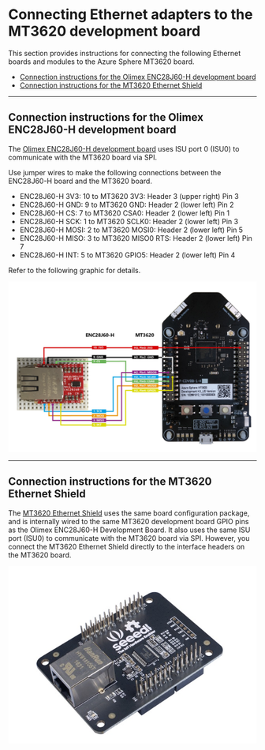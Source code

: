 # Connecting Ethernet adapters to the MT3620 development board

This section provides instructions for connecting the following Ethernet boards and modules to the Azure Sphere MT3620 board.

- [Connection instructions for the Olimex ENC28J60-H development board](#Connection-instructions-for-the-Olimex-ENC28J60-H-development-board)
- [Connection instructions for the MT3620 Ethernet Shield](#Connection-instructions-for-the-MT3620-Ethernet-Shield)

***
## Connection instructions for the Olimex ENC28J60-H development board 
The [Olimex ENC28J60-H development board](https://www.olimex.com/Products/Modules/Ethernet/ENC28J60-H/) uses ISU port 0 (ISU0) to communicate with the MT3620 board via SPI.

 Use jumper wires to make the following connections between the ENC28J60-H board and the MT3620 board.

- ENC28J60-H 3V3: 10 to MT3620 3V3: Header 3 (upper right) Pin 3
- ENC28J60-H GND: 9 to MT3620 GND: Header 2 (lower left) Pin 2
- ENC28J60-H CS: 7 to MT3620 CSA0: Header 2 (lower left) Pin 1
- ENC28J60-H SCK: 1 to MT3620 SCLK0: Header 2 (lower left) Pin 3
- ENC28J60-H MOSI: 2 to MT3620 MOSI0: Header 2 (lower left) Pin 5
- ENC28J60-H MISO: 3 to MT3620 MISO0 RTS: Header 2 (lower left) Pin 7
- ENC28J60-H INT: 5 to MT3620 GPIO5: Header 2 (lower left) Pin 4

Refer to the following graphic for details.

![Connection diagram for ENC28J60-H and MT3620](./media/ENC28J60Hconnection.jpg)

***
## Connection instructions for the MT3620 Ethernet Shield 
The [MT3620 Ethernet Shield](https://www.seeedstudio.com/MT3620-Ethernet-Shield-v1-0-p-2917.html) uses the same board configuration package, and is internally wired to the same MT3620 development board GPIO pins as the Olimex ENC28J60-H Development Board.
It also uses the same ISU port (ISU0) to communicate with the MT3620 board via SPI. However, you connect the MT3620 Ethernet Shield directly to the interface headers on the MT3620 board.


![MT3620 Ethernet Shield - Seeed Studio](./media/MT3620EthernetShield.jpg)
